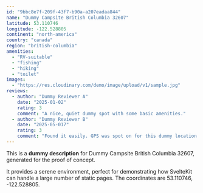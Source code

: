 ```yaml
---
id: "9bbc8e7f-209f-43f7-b90a-a207eadaa844"
name: "Dummy Campsite British Columbia 32607"
latitude: 53.110746
longitude: -122.528805
continent: "north-america"
country: "canada"
region: "british-columbia"
amenities:
  - "RV-suitable"
  - "fishing"
  - "hiking"
  - "toilet"
images:
  - "https://res.cloudinary.com/demo/image/upload/v1/sample.jpg"
reviews:
  - author: "Dummy Reviewer A"
    date: "2025-01-02"
    rating: 3
    comment: "A nice, quiet dummy spot with some basic amenities."
  - author: "Dummy Reviewer B"
    date: "2025-05-017"
    rating: 3
    comment: "Found it easily. GPS was spot on for this dummy location."
---
```


This is a **dummy description** for Dummy Campsite British Columbia 32607, generated for the proof of concept.

It provides a serene environment, perfect for demonstrating how SvelteKit can handle a large number of static pages. The coordinates are 53.110746, -122.528805.
